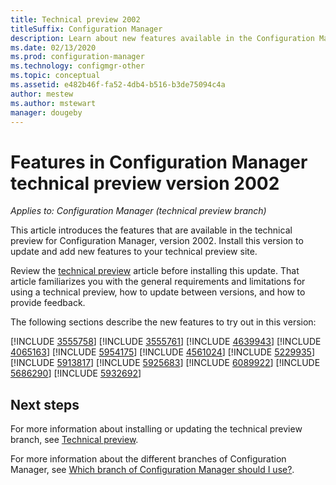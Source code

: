 ```yaml
---
title: Technical preview 2002
titleSuffix: Configuration Manager
description: Learn about new features available in the Configuration Manager technical preview branch version 2002.
ms.date: 02/13/2020
ms.prod: configuration-manager
ms.technology: configmgr-other
ms.topic: conceptual
ms.assetid: e482b46f-fa52-4db4-b516-b3de75094c4a
author: mestew
ms.author: mstewart
manager: dougeby
---
```


# Features in Configuration Manager technical preview version 2002

*Applies to: Configuration Manager (technical preview branch)*

This article introduces the features that are available in the technical preview for Configuration Manager, version 2002. Install this version to update and add new features to your technical preview site.

Review the [technical preview](/configmgr/core/get-started/technical-preview) article before installing this update. That article familiarizes you with the general requirements and limitations for using a technical preview, how to update between versions, and how to provide feedback.

The following sections describe the new features to try out in this version:

<!-- [!INCLUDE [Example feature name](includes/2002/1234567.md)] -->

[!INCLUDE [3555758](includes/2002/3555758.md)]
[!INCLUDE [3555761](includes/2002/3555761.md)]
[!INCLUDE [4639943](includes/2002/4639943.md)]
[!INCLUDE [4065163](includes/2002/4065163.md)]
[!INCLUDE [5954175](includes/2002/5954175.md)]
[!INCLUDE [4561024](includes/2002/4561024.md)]
[!INCLUDE [5229935](includes/2002/5229935.md)]
[!INCLUDE [5913817](includes/2002/5913817.md)]
[!INCLUDE [5925683](includes/2002/5925683.md)]
[!INCLUDE [6089922](includes/2002/6089922.md)]
[!INCLUDE [5686290](includes/2002/5686290.md)]
[!INCLUDE [5932692](includes/2002/5932692.md)]

<!--
## General known issues

[!INCLUDE [Can't create collections](includes/2001-2/known-issue-6197183.md)]
-->

## Next steps

For more information about installing or updating the technical preview branch, see [Technical preview](/configmgr/core/get-started/technical-preview).

For more information about the different branches of Configuration Manager, see [Which branch of Configuration Manager should I use?](/configmgr/core/understand/which-branch-should-i-use).
